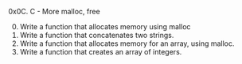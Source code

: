 0x0C. C - More malloc, free

0. Write a function that allocates memory using malloc
1. Write a function that concatenates two strings.
2. Write a function that allocates memory for an array, using malloc.
3. Write a function that creates an array of integers.


